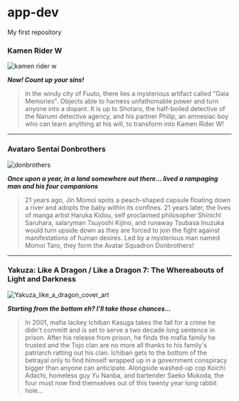 # app-dev
My first repository

### Kamen Rider W
![kamen rider w](https://github.com/DumbShikikan/app-dev/assets/151895848/c639aa5d-bd3e-48c2-9ede-781d8632f5dd)

***Now! Count up your sins!***
> In the windy city of Fuuto, there lies a mysterious artifact called "Gaia Memories". Objects able to harness unfathomable power and turn anyone into a dopant. It is up to Shotaro, the half-boiled detective of the Narumi detective agency, and his partner Philip, an amnesiac boy who can learn anything at his will, to transform into Kamen Rider W!

---

### Avataro Sentai Donbrothers
![donbrothers](https://github.com/DumbShikikan/app-dev/assets/151895848/da696e85-d7de-4338-90db-418acea25915)

***Once upon a year, in a land somewhere out there... lived a rampaging man and his four companions***
> 21 years ago, Jin Momoi spots a peach-shaped capsule floating down a river and adopts the baby within its confines. 21 years later, the lives of manga artist Haruka Kidou, self proclaimed philosopher Shinichi Saruhara, salaryman Tsuyoshi Kijino, and runaway Tsubasa Inuzuka would turn upside down as they are forced to join the fight against manifestations of human desires. Led by a mysterious man named Momoi Taro, they form the Avatar Squadron Donbrothers!

---

### Yakuza: Like A Dragon / Like a Dragon 7: The Whereabouts of Light and Darkness
![Yakuza_like_a_dragon_cover_art](https://github.com/DumbShikikan/app-dev/assets/151895848/31f70332-4f3b-47e4-9075-390dbdc82af3)

***Starting from the bottom eh? I'll take those chances...***
> In 2001, mafia lackey Ichiban Kasuga takes the fall for a crime he didn't committ and is set to serve a two decade long sentence in prison. After his release from prison, he finds the mafia family he trusted and the Tojo clan are no more all thanks to his family's patriarch ratting out his clan. Ichiban gets to the bottom of the betrayal only to find himself wrapped up in a government conspiracy bigger than anyone can anticipate. Alongside washed-up cop Koichi Adachi, homeless guy Yu Nanba, and bartender Saeko Mukoda, the four must now find themselves out of this twenty year long rabbit hole...
